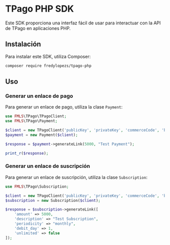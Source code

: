 # TPago PHP SDK

Este SDK proporciona una interfaz fácil de usar para interactuar con la API de TPago en aplicaciones PHP.

## Instalación

Para instalar este SDK, utiliza Composer:

```bash
composer require fredylopezs/tpago-php
```

## Uso

### Generar un enlace de pago

Para generar un enlace de pago, utiliza la clase `Payment`:

```php
use FMLS\TPago\TPagoClient;
use FMLS\TPago\Payment; 

$client = new TPagoClient('publicKey', 'privateKey', 'commerceCode', 'branchCode');
$payment = new Payment($client);

$response = $payment->generateLink(5000, "Test Payment");

print_r($response);
```

### Generar un enlace de suscripción

Para generar un enlace de suscripción, utiliza la clase `Subscription`:

```php
use FMLS\TPago\Subscription;

$client = new TPagoClient('publicKey', 'privateKey', 'commerceCode', 'branchCode');
$subscription = new Subscription($client);

$response = $subscription->generateLink([
    'amount' => 5000,
    'description' => "Test Subscription",
    'periodicity' => "monthly",
    'debit_day' => 1,
    'unlimited' => false
]);



